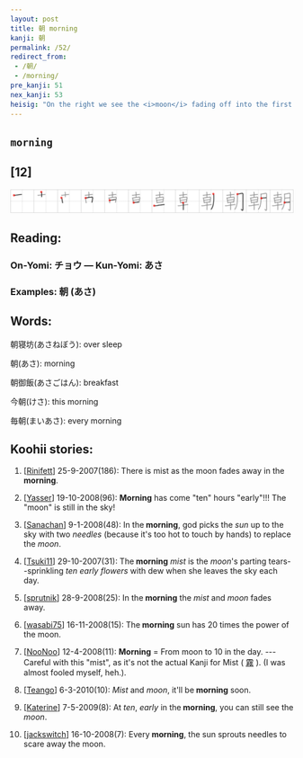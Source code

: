 ```yaml
---
layout: post
title: 朝 morning
kanji: 朝
permalink: /52/
redirect_from:
 - /朝/
 - /morning/
pre_kanji: 51
nex_kanji: 53
heisig: "On the right we see the <i>moon</i> fading off into the first light of <b>morning</b>, and to the left, the <i>mist</i> that falls to give nature a shower to prepare it for the coming heat. If you can think of the <i>moon</i> tilting over to spill <i>mist</i> on your garden, you should have no trouble remembering which of all the elements in this story are to serve as primitives for constructing the character."
---
```


## `morning`

## [12]

<div class="stroke"><img src="../images/E69C9D.png" /></div>

## Reading:

### On-Yomi: チョウ &mdash; Kun-Yomi: あさ

### Examples: 朝 (あさ)

## Words:

朝寝坊(あさねぼう): over sleep

朝(あさ): morning

朝御飯(あさごはん): breakfast

今朝(けさ): this morning

毎朝(まいあさ): every morning

## Koohii stories:

1) [<a href="http://kanji.koohii.com/profile/Rinifett">Rinifett</a>] 25-9-2007(186): There is mist as the moon fades away in the<strong> morning</strong>. 

2) [<a href="http://kanji.koohii.com/profile/Yasser">Yasser</a>] 19-10-2008(96): <strong>Morning</strong> has come &quot;ten&quot; hours &quot;early&quot;!!! The &quot;moon&quot; is still in the sky! 

3) [<a href="http://kanji.koohii.com/profile/Sanachan">Sanachan</a>] 9-1-2008(48): In the<strong> morning</strong>, god picks the <em>sun</em> up to the sky with two <em>needles</em> (because it&#039;s too hot to touch by hands) to replace the <em>moon</em>. 

4) [<a href="http://kanji.koohii.com/profile/Tsuki11">Tsuki11</a>] 29-10-2007(31): The<strong> morning</strong> <em>mist</em> is the <em>moon</em>&#039;s parting tears--sprinkling <em>ten early flowers</em> with dew when she leaves the sky each day. 

5) [<a href="http://kanji.koohii.com/profile/sprutnik">sprutnik</a>] 28-9-2008(25): In the<strong> morning</strong> the <em>mist</em> and <em>moon</em> fades away. 

6) [<a href="http://kanji.koohii.com/profile/wasabi75">wasabi75</a>] 16-11-2008(15): The<strong> morning</strong> sun has 20 times the power of the moon. 

7) [<a href="http://kanji.koohii.com/profile/NooNoo">NooNoo</a>] 12-4-2008(11): <strong>Morning</strong> = From moon to 10 in the day. --- Careful with this &quot;mist&quot;, as it&#039;s not the actual Kanji for Mist (  <a href="http://jisho.org/kanji/details/霧">霧</a>  ). (I was almost fooled myself, heh.). 

8) [<a href="http://kanji.koohii.com/profile/Teango">Teango</a>] 6-3-2010(10): <em>Mist</em> and <em>moon</em>, it&#039;ll be<strong> morning</strong> soon. 

9) [<a href="http://kanji.koohii.com/profile/Katerine">Katerine</a>] 7-5-2009(8): At <em>ten</em>, <em>early</em> in the<strong> morning</strong>, you can still see the <em>moon</em>. 

10) [<a href="http://kanji.koohii.com/profile/jackswitch">jackswitch</a>] 16-10-2008(7): Every<strong> morning</strong>, the sun sprouts needles to scare away the moon. 
